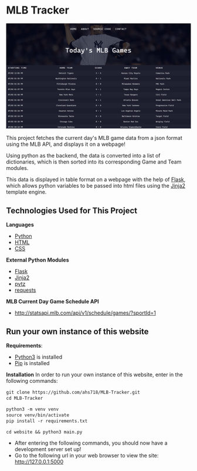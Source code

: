 # MLB Tracker

![Screenshot of an instance of the website](website/static/example.png)

This project fetches the current day's MLB game data from a json format using the MLB API, and displays it on a webpage!

Using python as the backend, the data is converted into a list of dictionaries, which is then sorted into its corresponding Game and Team modules.

This data is displayed in table format on a webpage with the help of [Flask](https://pypi.org/project/Flask/), which allows python variables to be passed into html files using the [Jinja2](https://pypi.org/project/Jinja2/) template engine.

## Technologies Used for This Project

**Languages**

-   [Python](https://www.python.org)
-   [HTML](https://html.spec.whatwg.org)
-   [CSS](https://www.w3.org/Style/CSS/Overview.en.html)

**External Python Modules**

-   [Flask](https://pypi.org/project/Flask/)
-   [Jinja2](https://pypi.org/project/Jinja2/)
-   [pytz](https://pypi.org/project/pytz/)
-   [requests](https://pypi.org/project/requests/)

**MLB Current Day Game Schedule API**

-   http://statsapi.mlb.com/api/v1/schedule/games/?sportId=1

## Run your own instance of this website

**Requirements**:

-   [Python3](https://www.python.org/download/releases/3.0/) is installed
-   [Pip](https://pypi.org/project/pip/) is installed

**Installation**
In order to run your own instance of this website, enter in the following commands:

```console
git clone https://github.com/ahs718/MLB-Tracker.git
cd MLB-Tracker
```

```console
python3 -m venv venv
source venv/bin/activate
pip install -r requirements.txt
```

```console
cd website && python3 main.py
```

-   After entering the following commands, you should now have a development server set up!
-   Go to the following url in your web browser to view the site: http://127.0.0.1:5000
